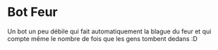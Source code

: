 # Bot Feur

Un bot un peu débile qui fait automatiquement la blague du feur et qui compte même le nombre de fois que les gens tombent dedans :D

